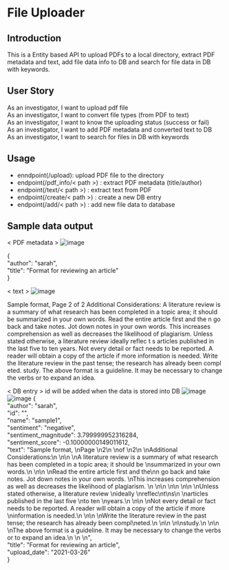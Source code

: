 # File Uploader
## Introduction 
This is a Entity based API to upload PDFs to a local directory, extract PDF metadata and text, add file data info to DB and search for file data in DB with keywords. 

## User Story 
As an investigator, I want to upload pdf file <br/>
As an investigator, I want to convert file types (from PDF to text) <br/>
As an investigator, I want to know the uploading status (success or fail) <br/>
As an investigator, I want to add PDF metadata and converted text to DB <br/>
As an investigator, I want to search for files in DB with keywords <br/>

## Usage
- enndpoint(/upload):  upload PDF file to the directory
- endpoint(/pdf_info/< path >) : extract PDF metadata (title/author) 
- endpoint(/text/< path >) : extract text from PDF 
- endpoint(/create/< path >) : create a new DB entry
- endpoint(/add/< path >) : add new file data to database

## Sample data output 
< PDF metadata >
![image](https://user-images.githubusercontent.com/32304880/112895537-449ed780-90ab-11eb-8cad-a55d1e11b69e.png)

{   
  "author": "sarah",   
  "title": "Format for reviewing an article"  
}   
 
< text > 
![image](https://user-images.githubusercontent.com/32304880/112895640-5ed8b580-90ab-11eb-87bd-ddad0de5630d.png)

Sample format, Page 2 of 2 Additional Considerations: A literature review is a summary of what research has been completed in a topic area; it should be summarized in your own words. Read the entire article first and the n go back and take notes. Jot down notes in your own words. This increases comprehension as well as decreases the likelihood of plagiarism. Unless stated otherwise, a literature review ideally reflec t s articles published in the last five to ten years. Not every detail or fact needs to be reported. A reader will obtain a copy of the article if more information is needed. Write the literature review in the past tense; the research has already been compl eted. study. The above format is a guideline. It may be necessary to change the verbs or to expand an idea.
  
< DB entry > id will be added when the data is stored into DB
![image](https://user-images.githubusercontent.com/32304880/112888444-59c33880-90a2-11eb-8c57-23291c1a79ef.png)
![image](https://user-images.githubusercontent.com/32304880/112895945-c7279700-90ab-11eb-918f-39d06a00cb46.png)
{    
  "author": "sarah",   
  "id": "",   
  "name": "sample1",   
  "sentiment": "negative",   
  "sentiment_magnitude": 3.799999952316284,   
  "sentiment_score": -0.10000000149011612,   
  "text": "Sample format, \nPage \n2\n \nof \n2\n \nAdditional Considerations:\n \n\n \nA literature review is a summary of what research has been completed in a topic area; it should be \nsummarized in your own words.\n \n\n \nRead the entire article first and the\nn go back and take notes. Jot down notes in your own words. \nThis increases comprehension as well as decreases the likelihood of plagiarism. \n \n\n \n\n \n\n \nUnless stated otherwise, a literature review \nideally \nreflec\nt\ns\n \narticles published in the last five \nto ten \nyears.\n \n\n \nNot every detail or fact needs to be reported. A reader will obtain a copy of the article if more \ninformation is needed.\n \n\n \nWrite the literature review in the past tense; the research has already been compl\neted.\n \n\n \n\nstudy.\n \n\n \nThe above format is a guideline. It may be necessary to change the verbs or to expand an idea.\n \n \n",   
  "title": "Format for reviewing an article",   
  "upload_date": "2021-03-26"  
}      

